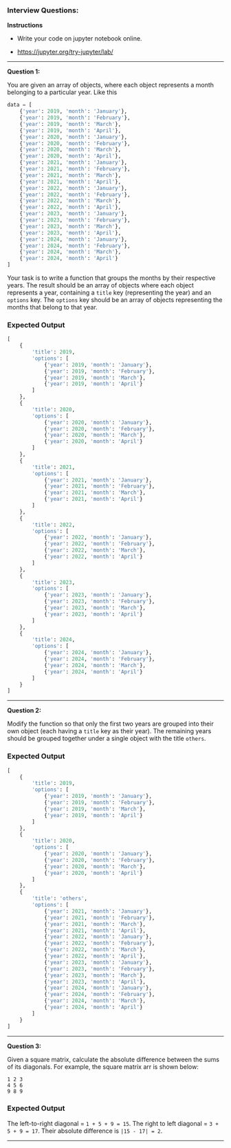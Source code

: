 ### Interview Questions:

**Instructions**

- Write your code on jupyter notebook online. 

- https://jupyter.org/try-jupyter/lab/

---

**Question 1:**

You are given an array of objects, where each object represents a month belonging to a particular year. Like this

```python
data = [
    {'year': 2019, 'month': 'January'},
    {'year': 2019, 'month': 'February'},
    {'year': 2019, 'month': 'March'},
    {'year': 2019, 'month': 'April'},
    {'year': 2020, 'month': 'January'},
    {'year': 2020, 'month': 'February'},
    {'year': 2020, 'month': 'March'},
    {'year': 2020, 'month': 'April'},
    {'year': 2021, 'month': 'January'},
    {'year': 2021, 'month': 'February'},
    {'year': 2021, 'month': 'March'},
    {'year': 2021, 'month': 'April'},
    {'year': 2022, 'month': 'January'},
    {'year': 2022, 'month': 'February'},
    {'year': 2022, 'month': 'March'},
    {'year': 2022, 'month': 'April'},
    {'year': 2023, 'month': 'January'},
    {'year': 2023, 'month': 'February'},
    {'year': 2023, 'month': 'March'},
    {'year': 2023, 'month': 'April'},
    {'year': 2024, 'month': 'January'},
    {'year': 2024, 'month': 'February'},
    {'year': 2024, 'month': 'March'},
    {'year': 2024, 'month': 'April'}
]
```
Your task is to write a function that groups the months by their respective years. The result should be an array of objects where each object represents a year, containing a `title` key (representing the year) and an `options` key. The `options` key should be an array of objects representing the months that belong to that year.

### Expected Output

```python
[
    {
        'title': 2019,
        'options': [
            {'year': 2019, 'month': 'January'},
            {'year': 2019, 'month': 'February'},
            {'year': 2019, 'month': 'March'},
            {'year': 2019, 'month': 'April'}
        ]
    },
    {
        'title': 2020,
        'options': [
            {'year': 2020, 'month': 'January'},
            {'year': 2020, 'month': 'February'},
            {'year': 2020, 'month': 'March'},
            {'year': 2020, 'month': 'April'}
        ]
    },
    {
        'title': 2021,
        'options': [
            {'year': 2021, 'month': 'January'},
            {'year': 2021, 'month': 'February'},
            {'year': 2021, 'month': 'March'},
            {'year': 2021, 'month': 'April'}
        ]
    },
    {
        'title': 2022,
        'options': [
            {'year': 2022, 'month': 'January'},
            {'year': 2022, 'month': 'February'},
            {'year': 2022, 'month': 'March'},
            {'year': 2022, 'month': 'April'}
        ]
    },
    {
        'title': 2023,
        'options': [
            {'year': 2023, 'month': 'January'},
            {'year': 2023, 'month': 'February'},
            {'year': 2023, 'month': 'March'},
            {'year': 2023, 'month': 'April'}
        ]
    },
    {
        'title': 2024,
        'options': [
            {'year': 2024, 'month': 'January'},
            {'year': 2024, 'month': 'February'},
            {'year': 2024, 'month': 'March'},
            {'year': 2024, 'month': 'April'}
        ]
    }
]
```


---

**Question 2:**

Modify the function so that only the first two years are grouped into their own object (each having a `title` key as their year). The remaining years should be grouped together under a single object with the title `others`.
### Expected Output

```python
[
    {
        'title': 2019,
        'options': [
            {'year': 2019, 'month': 'January'},
            {'year': 2019, 'month': 'February'},
            {'year': 2019, 'month': 'March'},
            {'year': 2019, 'month': 'April'}
        ]
    },
    {
        'title': 2020,
        'options': [
            {'year': 2020, 'month': 'January'},
            {'year': 2020, 'month': 'February'},
            {'year': 2020, 'month': 'March'},
            {'year': 2020, 'month': 'April'}
        ]
    },
    {
        'title': 'others',
        'options': [
            {'year': 2021, 'month': 'January'},
            {'year': 2021, 'month': 'February'},
            {'year': 2021, 'month': 'March'},
            {'year': 2021, 'month': 'April'},
            {'year': 2022, 'month': 'January'},
            {'year': 2022, 'month': 'February'},
            {'year': 2022, 'month': 'March'},
            {'year': 2022, 'month': 'April'},
            {'year': 2023, 'month': 'January'},
            {'year': 2023, 'month': 'February'},
            {'year': 2023, 'month': 'March'},
            {'year': 2023, 'month': 'April'},
            {'year': 2024, 'month': 'January'},
            {'year': 2024, 'month': 'February'},
            {'year': 2024, 'month': 'March'},
            {'year': 2024, 'month': 'April'}
        ]
    }
]
```
---
**Question 3:**

Given a square matrix, calculate the absolute difference between the sums of its diagonals.
For example, the square matrix arr is shown below:
```
1 2 3
4 5 6
9 8 9 
```

### Expected Output

The left-to-right diagonal = `1 + 5 + 9 = 15`. The right to left diagonal = `3 + 5 + 9 = 17`. Their absolute difference is `|15 - 17| = 2`.

---

